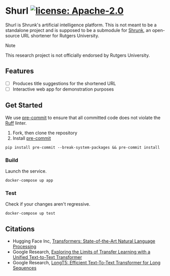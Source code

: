 # Shurl [![license: Apache-2.0](https://img.shields.io/github/license/novialriptide/shurl)](./LICENSE)

Shurl is Shrunk's artificial intelligence platform. This is not meant to be a standalone project and is supposed to be a submodule for [Shrunk](https://github.com/oss/shrunk), an open-source URL shortener for Rutgers University.

> [!NOTE]
> This research project is not officially endorsed by Rutgers University.

## Features

- [ ] Produces title suggestions for the shortened URL
- [ ] Interactive web app for demonstration purposes

## Get Started

We use [pre-commit](https://pre-commit.com/) to ensure that all committed code does not violate the [Ruff](https://docs.astral.sh/ruff/) linter.

1. Fork, then clone the repository
2. Install [pre-commit](https://pre-commit.com/)

```
pip install pre-commit --break-system-packages && pre-commit install
```

### Build

Launch the service.

```
docker-compose up app
```

### Test

Check if your changes aren't regressive.

```
docker-compose up test
```

## Citations

- Hugging Face Inc, [Transformers: State-of-the-Art Natural Language Processing](https://aclanthology.org/2020.emnlp-demos.6/)
- Google Research, [Exploring the Limits of Transfer Learning with a Unified Text-to-Text Transformer](http://jmlr.org/papers/v21/20-074.html)
- Google Research, [LongT5: Efficient Text-To-Text Transformer for Long Sequences](https://aclanthology.org/2022.findings-naacl.55)
